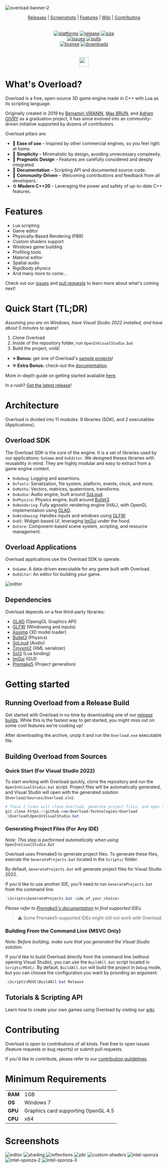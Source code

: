 ![overload-banner-2](https://github.com/user-attachments/assets/feef5188-582c-4812-bb80-b893026811ee)

<p align="center">
  <a href="https://github.com/Overload-Technologies/Overload/releases">Releases</a> |
  <a href="#screenshots">Screenshots</a> |
  <a href="#features">Features</a> |
  <a href="https://github.com/Overload-Technologies/Overload/wiki">Wiki</a> |
  <a href="https://github.com/Overload-Technologies/Overload/blob/develop/CONTRIBUTING.md">Contributing</a>
<br/>
<br/>
<br/>
<a href="https://github.com/Overload-Technologies/Overload/releases"><img alt="platforms" src="https://img.shields.io/badge/platforms-Windows-blue?style=flat-square"/></a>
<a href="https://github.com/Overload-Technologies/Overload/releases"><img alt="release" src="https://img.shields.io/github/v/release/adriengivry/overload?style=flat-square"/></a>
<a href="https://github.com/Overload-Technologies/Overload/tree/develop/Sources/Overload"><img alt="size" src="https://img.shields.io/github/repo-size/adriengivry/overload?style=flat-square"/></a>
<br/>
<a href="https://github.com/Overload-Technologies/Overload/issues"><img alt="issues" src="https://img.shields.io/github/issues-raw/adriengivry/overload.svg?color=yellow&style=flat-square"/></a>
<a href="https://github.com/Overload-Technologies/Overload/pulls"><img alt="pulls" src="https://img.shields.io/github/issues-pr-raw/adriengivry/overload?color=yellow&style=flat-square"/></a>
<br/>
<a href="https://github.com/Overload-Technologies/Overload/blob/develop/LICENSE"><img alt="license" src="https://img.shields.io/github/license/adriengivry/overload?color=green&style=flat-square"/></a>
<a href="https://github.com/Overload-Technologies/Overload/releases"><img alt="downloads" src="https://img.shields.io/github/downloads/adriengivry/overload/total?color=green&style=flat-square"></a>
<br/>
<br/>
<br/>
<a href="https://discord.gg/wqe775s"><img src="https://img.shields.io/discord/622075717659656195.svg?label=&logo=discord&logoColor=ffffff&color=7389D8&labelColor=6A7EC2" height=30></img></a>
</p>

# What's Overload?
Overload is a free, open-source 3D game engine made in C++ with Lua as its scripting language.

Originally created in 2019 by [Benjamin VIRANIN](https://github.com/BenjaminViranin), [Max BRUN](https://github.com/maxbrundev), and [Adrien GIVRY](https://github.com/adriengivry) as a graduation project, it has since evolved into an community-driven initiative supported by dozens of contributors.

Overload pillars are:
- 🐣 **Ease of use** – Inspired by other commercial engines, so you feel right at home.
- 🧊 **Simplicity** – Minimalistic by design, avoiding unnecessary complexity.
- 💭 **Pragmatic Design** – Features are carefully considered and deeply integrated.
- 📄 **Documentation** – Scripting API and documented source-code.
- 🤝 **Community-Driven** – Welcoming contributions and feedback from all developers.
- ⚙️ **Modern C++20** – Leveraging the power and safety of up-to-date C++ features.

# Features
- Lua scripting
- Game editor
- Physically-Based Rendering (PBR)
- Custom shaders support
- Windows game building
- Profiling tools
- Material editor
- Spatial audio
- Rigidbody physics
- And many more to come...

Check out our [issues](https://github.com/Overload-Technologies/Overload/issues) and [pull requests](https://github.com/Overload-Technologies/Overload/pulls) to learn more about what's coming next!

# Quick Start (TL;DR)
*Assuming you are on Windows, have Visual Studio 2022 installed, and have about 5 minutes to spare!*
1. Clone Overload
2. Inside of the repository folder, run `OpenInVisualStudio.bat`
3. Build the project, voilà!

- **⭐ Bonus:** get one of Overload's [sample projects](https://github.com/Overload-Technologies/Overload/wiki/Sample-Projects)!
- **✨ Extra Bonus:** check-out the [documentation](https://github.com/Overload-Technologies/Overload/wiki).

More in-depth guide on getting started available [here](#getting-started).

In a rush? [Get the latest release](https://github.com/Overload-Technologies/Overload/releases)!

# Architecture
Overload is divided into 11 modules: 9 libraries (SDK), and 2 executables (Applications).

## Overload SDK
The Overload SDK is the core of the engine. It is a set of libraries used by our applications: `OvGame` and `OvEditor`.
We designed theses libraries with reusability in mind. They are highly modular and easy to extract from a game engine context.
- `OvDebug`: Logging and assertions.
- `OvTools`: Serialization, file system, platform, events, clock, and more.
- `OvMaths`: Vectors, matrices, quaternions, transforms.
- `OvAudio`: Audio engine, built around [SoLoud](https://github.com/jarikomppa/soloud).
- `OvPhysics`: Physics engine, built around [Bullet3](https://github.com/bulletphysics/bullet3).
- `OvRendering`: Fully agnostic rendering engine (HAL), with OpenGL implementation using [GLAD](https://github.com/Dav1dde/glad).
- `OvWindowing`: Handles inputs and windows using [GLFW](https://github.com/glfw/glfw).
- `OvUI`: Widget-based UI, leveraging [ImGui](https://github.com/ocornut/imgui) under the hood.
- `OvCore`: Component-based scene system, scripting, and resource management.

## Overload Applications
Overload applications use the Overload SDK to operate.
- `OvGame`: A data-driven executable for any game built with Overload.
- `OvEditor`: An editor for building your game.

![editor](https://github.com/user-attachments/assets/3e16c52f-1607-4c7b-a34b-c98348acdf70)

## Dependencies
Overload depends on a few third-party libraries:
- [GLAD](https://github.com/Dav1dde/glad) (OpengGL Graphics API)
- [GLFW](https://github.com/glfw/glfw) (Windowing and inputs)
- [Assimp](https://github.com/assimp/assimp) (3D model loader)
- [Bullet3](https://github.com/bulletphysics/bullet3) (Physics)
- [SoLoud](https://github.com/jarikomppa/soloud) (Audio)
- [Tinyxml2](https://github.com/leethomason/tinyxml2) (XML serializer)
- [Sol3](https://github.com/ThePhD/sol2) (Lua binding)
- [ImGui](https://github.com/ocornut/imgui) (GUI)
- [Premake5](https://github.com/premake/premake-core) (Project generation)

# Getting started
## Running Overload from a Release Build
Get started with Overload in no time by downloading one of our [release builds](https://github.com/Overload-Technologies/Overload/releases). While this is the fastest way to get started, you might miss out on some cool features we're cooking up!

After downloading the archive, unzip it and run the `Overload.exe` executable file.

## Building Overload from Sources

### Quick Start (For Visual Studio 2022)
To start working with Overload quickly, clone the repository and run the `OpenInVisualStudio.bat` script. Project files will be automatically generated, and Visual Studio will open with the generated solution (`Overload/Sources/Overload.sln`).

```powershell
# These 2 lines will clone Overload, generate project files, and open the Visual Studio solution.
git clone https://github.com/Overload-Technologies/Overload
.\Overload\OpenInVisualStudio.bat
```

### Generating Project Files (For Any IDE)
*Note: This step is performed automatically when using `OpenInVisualStudio.bat`*

Overload uses Premake5 to generate project files. To generate these files, execute the `GenerateProjects.bat` located in the `Scripts/` folder.

By default, `GenerateProjects.bat` will generate project files for Visual Studio 2022.

If you'd like to use another IDE, you'll need to run `GenerateProjects.bat` from the command line:

```powershell
.\Scripts\GenerateProjects.bat <ide_of_your_choice>
```

*Please refer to [Premake5's documentation](https://premake.github.io/docs/Using-Premake) to find supported IDEs.*

> ⚠️ Some Premake5-supported IDEs might still not work with Overload.

### Building From the Command Line (MSVC Only)
*Note: Before building, make sure that you generated the Visual Studio solution.*

If you'd like to build Overload directly from the command line (without opening Visual Studio), you can use the `BuildAll.bat` script located in `Scripts/MSVC/`. By default, `BuildAll.bat` will build the project in `Debug` mode, but you can choose the configuration you want by providing an argument:
```powershell
.\Scripts\MSVC\BuildAll.bat Release
```

## Tutorials & Scripting API
Learn how to create your own games using Overload by visiting our [wiki](https://github.com/Overload-Technologies/Overload/wiki).

# Contributing
Overload is open to contributions of all kinds. Feel free to open issues (feature requests or bug reports) or submit pull requests.

If you'd like to contribute, please refer to our [contribution guildelines](https://github.com/Overload-Technologies/Overload/blob/develop/CONTRIBUTING.md).

# Minimum Requirements
| | |
|-|-|
| **RAM** | 1GB |
| **OS**  | Windows 7 |
| **GPU** | Graphics card supporting OpenGL 4.5 |
| **CPU** | x64 |

# Screenshots
![editor](https://github.com/user-attachments/assets/b1ab6300-774a-4733-a810-4cece269aef2)
![shading](https://github.com/user-attachments/assets/414c72e0-cea5-4710-8d5e-c8d03f56c00f)
![reflections](https://github.com/user-attachments/assets/2a54a9c4-1884-4271-ac77-1da57aa43a9b)
![pbr](https://github.com/user-attachments/assets/712d9b6e-4bf7-4cf7-ad23-01aeb1de9713)
![custom-shaders](https://github.com/user-attachments/assets/8cfed591-a565-45d2-aa4c-8e3926bdeea6)
![intel-sponza](https://github.com/user-attachments/assets/325fb0b5-54fc-4110-9011-5a51edcebf72)
![intel-sponza-2](https://github.com/user-attachments/assets/87acd196-09aa-4399-af71-f7ac6d1ee34f)
![intel-sponza-3](https://github.com/user-attachments/assets/28a8c112-d723-4e02-b790-a0b023dbc5c6)
